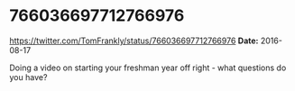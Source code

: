# 766036697712766976
https://twitter.com/TomFrankly/status/766036697712766976
**Date:** 2016-08-17

Doing a video on starting your freshman year off right - what questions do you have?
